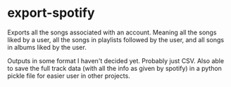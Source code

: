 # export-spotify
Exports all the songs associated with an account. Meaning all the songs liked by a user, all the songs in playlists followed by the user, and all songs in albums liked by the user.

Outputs in some format I haven't decided yet. Probably just CSV. Also able to save the full track data (with all the info as given by spotify) in a python pickle file for easier user in other projects.
